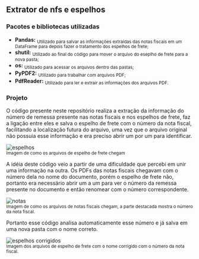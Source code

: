 ## Extrator de nfs e espelhos
### Pacotes e bibliotecas utilizadas
- **Pandas:**
  <sub>Utilizado para salvar as informações extraídas das notas fiscais em um DataFrame para depois fazer o tratamento dos espelhos de frete;</sub>
- **shutil:**
  <sub>Utilizado ao final do código para mover o arquivo do eseplho de frete para a nova pasta;</sub>
- **os:**
  <sub>Utilizado para acessar os arquivos dentro das pastas;</sub>
- **PyPDF2:**
  <sub>Utilizado para trabalhar com arquivos PDF;</sub>
- **PdfReader:**
  <sub>Utilizado para ler e extrair as informações dos arquivos PDF.</sub>

### Projeto


O código presente neste repositório realiza a extração da informação do número de remessa presente nas notas fiscais e nos espelhos de frete, faz a ligação entre eles e salva o espelho de frete com o número da nota fiscal, facilitando a localização futura do arquivo, uma vez que o arquivo original não possuia esse informação e era preciso abrir um por um para identificar.


![espelhos](https://github.com/LucasGuimaDev/extrator_nfs_espelhos/assets/123521555/010d5465-ac6a-4069-89e7-90da42ac1e8c)<br>
<sub>Imagem de como os arquivos de espelho de frete chegam</sub>


A idéia deste código veio a partir de uma dificuldade que percebi em unir uma informação na outra. Os PDFs das notas fiscais chegavam com o número dela no nome do documento, porém o espelho de frete não, portanto era necessário abrir um a um para ver o número da remessa presente no documento e então renomear com o número correspondente.

![notas](https://github.com/LucasGuimaDev/extrator_nfs_espelhos/assets/123521555/fa305f7c-702f-4f0a-aa62-46be3a5562d8)<br>
<sub>Imagem de como os arquivos de notas fiscais chegam, a parte destacada mostra o número da nota fiscal.</sub>


Portanto esse código analisa automaticamente esse número e já salva em uma nova pasta com o nome correto.

![espelhos corrigidos](https://github.com/LucasGuimaDev/extrator_nfs_espelhos/assets/123521555/a3bd5639-54e1-4af0-8805-bd73f7eccc4b)<br>
<sub>Imagem dos arquivos de espelho de frete com o nome corrigido com o número da nota fiscal.</sub>

